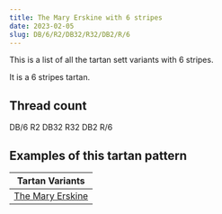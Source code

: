 ```yaml
---
title: The Mary Erskine with 6 stripes
date: 2023-02-05
slug: DB/6/R2/DB32/R32/DB2/R/6
---
```

This is a list of all the tartan sett variants with 6 stripes.

It is a 6 stripes tartan.


## Thread count
DB/6 R2 DB32 R32 DB2 R/6

## Examples of this tartan pattern

| Tartan Variants |
|---------------|
| [The Mary Erskine](/variants/db/6/r2/db32/r32/db2/r/6-db000030-rc00000)||
